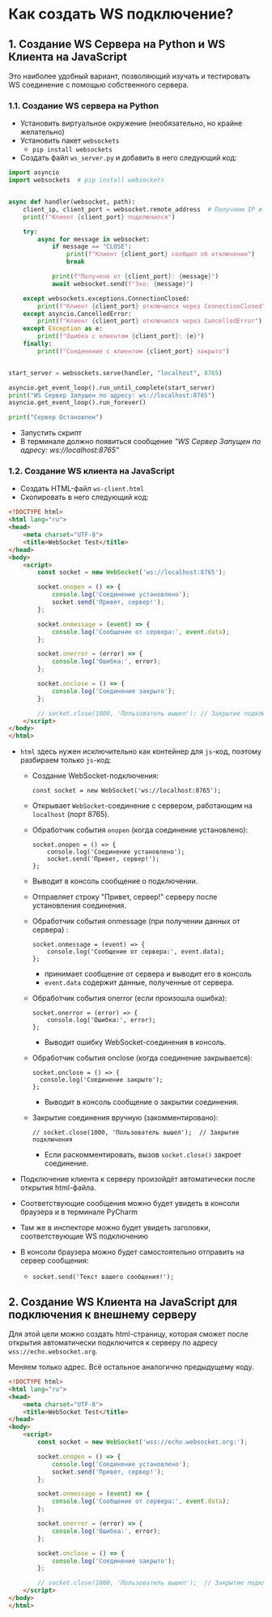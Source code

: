 # Как создать WS подключение?

## 1. Создание WS Сервера на Python и WS Клиента на JavaScript

Это наиболее удобный вариант, позволяющий изучать и тестировать WS соединение с помощью собственного сервера.

### 1.1. Создание WS сервера на Python

- Установить виртуальное окружение (необязательно, но крайне желательно)
- Установить пакет `websockets`
  - `pip install websockets`
- Создать файл `ws_server.py` и добавить в него следующий код:

```Python
import asyncio
import websockets  # pip install websockets


async def handler(websocket, path):
    client_ip, client_port = websocket.remote_address  # Получаем IP и порт клиента
    print(f"Клиент {client_port} подключился")

    try:
        async for message in websocket:
            if message == "CLOSE":
                print(f"Клиент {client_port} сообщил об отключении")
                break

            print(f"Получено от {client_port}: {message}")
            await websocket.send(f"Эхо: {message}")

    except websockets.exceptions.ConnectionClosed:
        print(f"Клиент {client_port} отключился через ConnectionClosed")
    except asyncio.CancelledError:
        print(f"Клиент {client_port} отключился через CancelledError")
    except Exception as e:
        print(f"Ошибка с клиентом {client_port}: {e}")
    finally:
        print(f"Соединение с клиентом {client_port} закрыто")


start_server = websockets.serve(handler, "localhost", 8765)

asyncio.get_event_loop().run_until_complete(start_server)
print("WS Сервер Запущен по адресу: ws://localhost:8765")
asyncio.get_event_loop().run_forever()

print("Сервер Остановлен")
```

- Запустить скрипт
- В терминале должно появиться сообщение *"WS Сервер Запущен по адресу: ws://localhost:8765"*

### 1.2. Создание WS клиента на JavaScript

- Создать HTML-файл `ws-client.html`
- Скопировать в него следующий код:

```html
<!DOCTYPE html>
<html lang="ru">
<head>
    <meta charset="UTF-8">
    <title>WebSocket Test</title>
</head>
<body>
    <script>
        const socket = new WebSocket('ws://localhost:8765');

        socket.onopen = () => {
            console.log('Соединение установлено');
            socket.send('Привет, сервер!');
        };

        socket.onmessage = (event) => {
            console.log('Сообщение от сервера:', event.data);
        };

        socket.onerror = (error) => {
            console.log('Ошибка:', error);
        };

        socket.onclose = () => {
            console.log('Соединение закрыто');
        };

        // socket.close(1000, 'Пользователь вышел'); // Закрытие подключения
    </script>
</body>
</html>
```
- `html` здесь нужен исключительно как контейнер для `js`-код,  поэтому разбираем только `js`-код:

    - Создание WebSocket-подключения:
        
        `const socket = new WebSocket('ws://localhost:8765');`

    - Открывает `WebSocket`-соединение с сервером, работающим на `localhost` (порт 8765).

    - Обработчик события `onopen` (когда соединение установлено):
        ```
        socket.onopen = () => {
            console.log('Соединение установлено');
            socket.send('Привет, сервер!');
        };
        ```
    - Выводит в консоль сообщение о подключении.

    - Отправляет строку "Привет, сервер!" серверу после установления соединения.

    - Обработчик события onmessage (при получении данных от сервера) :
        ```
        socket.onmessage = (event) => {
            console.log('Сообщение от сервера:', event.data);
        };
        ```
        - принимает сообщение от сервера и выводит его в консоль
        - `event.data` содержит данные, полученные от сервера.

    - Обработчик события onerror (если произошла ошибка):
        ```
        socket.onerror = (error) => {
            console.log('Ошибка:', error);
        };
        ```
        - Выводит ошибку WebSocket-соединения в консоль.

    - Обработчик события onclose (когда соединение закрывается):
        ```
        socket.onclose = () => {
          console.log('Соединение закрыто');
        };
        ```
        - Выводит в консоль сообщение о закрытии соединения.

    - Закрытие соединения вручную (закомментировано):

        `// socket.close(1000, 'Пользователь вышел');  // Закрытие подключения`
        - Если раскомментировать, вызов `socket.close()` закроет соединение.
      
- Подключение клиента к серверу произойдёт автоматически после открытия html-файла.
- Соответствующие сообщения можно будет увидеть в консоли браузера и в терминале PyCharm
- Там же в инспекторе можно будет увидеть заголовки, соответствующие WS подключению
- В консоли браузера можно будет самостоятельно отправить на сервер сообщения:
    - `socket.send('Текст вашего сообщения!');`


## 2. Создание WS Клиента на JavaScript для подключения к внешнему серверу

Для этой цели можно создать html-страницу, которая сможет после открытия автоматически подключится к серверу по адресу `wss://echo.websocket.org`.

Меняем только адрес. Всё остальное аналогично предыдущему коду.

```html
<!DOCTYPE html>
<html lang="ru">
<head>
    <meta charset="UTF-8">
    <title>WebSocket Test</title>
</head>
<body>
    <script>
        const socket = new WebSocket('wss://echo.websocket.org:');

        socket.onopen = () => {
            console.log('Соединение установлено');
            socket.send('Привет, сервер!');
        };

        socket.onmessage = (event) => {
            console.log('Сообщение от сервера:', event.data);
        };

        socket.onerror = (error) => {
            console.log('Ошибка:', error);
        };

        socket.onclose = () => {
            console.log('Соединение закрыто');
        };

        // socket.close(1000, 'Пользователь вышел');  // Закрытие подключения
    </script>
</body>
</html>
```